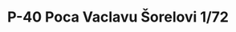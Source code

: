 ---
layout: product
title: "P-40 Poca Vaclavu Šorelovi 1/72"
price: "1900" 
desc: "Maketa"
img_path: "/assets/img/7144.webp"
brand: "EDUARD"
available: false
special_offer: false
new: false
soon: false
cat: "010000"
subcat: "010400"
subsubcat: "00"
sifra: "7144"
popular: false
---